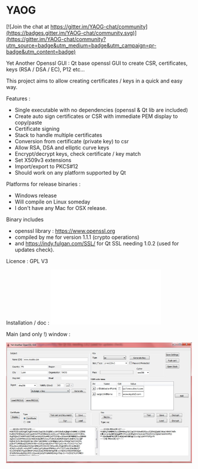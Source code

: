 # YAOG

[![Join the chat at https://gitter.im/YAOG-chat/community](https://badges.gitter.im/YAOG-chat/community.svg)](https://gitter.im/YAOG-chat/community?utm_source=badge&utm_medium=badge&utm_campaign=pr-badge&utm_content=badge)

Yet Another Openssl GUI : Qt base openssl GUI to create CSR, certificates, keys (RSA / DSA / EC), P12 etc...

This project aims to allow creating certificates / keys in a quick and easy way.

Features :
- Single executable with no dependencies (openssl & Qt lib are included)
- Create auto sign certificates or CSR with immediate PEM display to copy/paste
- Certificate signing
- Stack to handle multiple certificates
- Conversion from certificate (private key) to csr
- Allow RSA, DSA and elliptic curve keys
- Encrypt/decrypt keys, check certificate / key match
- Set X509v3 extensions
- Import/export to PKCS#12
- Should work on any platform supported by Qt

Platforms for release binaries : 
- Windows release
- Will compile on Linux someday
- I don't have any Mac for OSX release. 

Binary includes 
- openssl library : https://www.openssl.org 
- compiled by me for version 1.1.1 (crypto operations)
- and https://indy.fulgan.com/SSL/ for Qt SSL needing 1.0.2 (used for updates check). 

Licence : GPL V3

Installation / doc : ![here](docs/01-installation.md)

Main (and only !) window : 

![MAIN](img/main.jpg)

